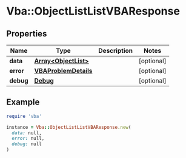 # Vba::ObjectListListVBAResponse

## Properties

| Name | Type | Description | Notes |
| ---- | ---- | ----------- | ----- |
| **data** | [**Array&lt;ObjectList&gt;**](ObjectList.md) |  | [optional] |
| **error** | [**VBAProblemDetails**](VBAProblemDetails.md) |  | [optional] |
| **debug** | [**Debug**](Debug.md) |  | [optional] |

## Example

```ruby
require 'vba'

instance = Vba::ObjectListListVBAResponse.new(
  data: null,
  error: null,
  debug: null
)
```

